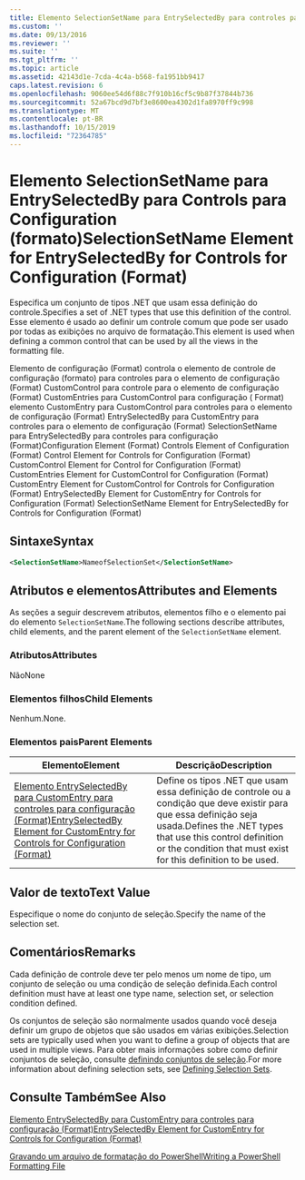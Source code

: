 ```yaml
---
title: Elemento SelectionSetName para EntrySelectedBy para controles para configuração (Format) | Microsoft Docs
ms.custom: ''
ms.date: 09/13/2016
ms.reviewer: ''
ms.suite: ''
ms.tgt_pltfrm: ''
ms.topic: article
ms.assetid: 42143d1e-7cda-4c4a-b568-fa1951bb9417
caps.latest.revision: 6
ms.openlocfilehash: 9060ee54d6f88c7f910b16cf5c9b87f37844b736
ms.sourcegitcommit: 52a67bcd9d7bf3e8600ea4302d1fa8970ff9c998
ms.translationtype: MT
ms.contentlocale: pt-BR
ms.lasthandoff: 10/15/2019
ms.locfileid: "72364785"
---
```

# <a name="selectionsetname-element-for-entryselectedby-for-controls-for-configuration-format"></a><span data-ttu-id="26192-102">Elemento SelectionSetName para EntrySelectedBy para Controls para Configuration (formato)</span><span class="sxs-lookup"><span data-stu-id="26192-102">SelectionSetName Element for EntrySelectedBy for Controls for Configuration (Format)</span></span>

<span data-ttu-id="26192-103">Especifica um conjunto de tipos .NET que usam essa definição do controle.</span><span class="sxs-lookup"><span data-stu-id="26192-103">Specifies a set of .NET types that use this definition of the control.</span></span> <span data-ttu-id="26192-104">Esse elemento é usado ao definir um controle comum que pode ser usado por todas as exibições no arquivo de formatação.</span><span class="sxs-lookup"><span data-stu-id="26192-104">This element is used when defining a common control that can be used by all the views in the formatting file.</span></span>

<span data-ttu-id="26192-105">Elemento de configuração (Format) controla o elemento de controle de configuração (formato) para controles para o elemento de configuração (Format) CustomControl para controle para o elemento de configuração (Format) CustomEntries para CustomControl para configuração ( Format) elemento CustomEntry para CustomControl para controles para o elemento de configuração (Format) EntrySelectedBy para CustomEntry para controles para o elemento de configuração (Format) SelectionSetName para EntrySelectedBy para controles para configuração (Format)</span><span class="sxs-lookup"><span data-stu-id="26192-105">Configuration Element (Format) Controls Element of Configuration (Format) Control Element for Controls for Configuration (Format) CustomControl Element for Control for Configuration (Format) CustomEntries Element for CustomControl for Configuration (Format) CustomEntry Element for CustomControl for Controls for Configuration (Format) EntrySelectedBy Element for CustomEntry for Controls for Configuration (Format) SelectionSetName Element for EntrySelectedBy for Controls for Configuration (Format)</span></span>

## <a name="syntax"></a><span data-ttu-id="26192-106">Sintaxe</span><span class="sxs-lookup"><span data-stu-id="26192-106">Syntax</span></span>

```xml
<SelectionSetName>NameofSelectionSet</SelectionSetName>

```

## <a name="attributes-and-elements"></a><span data-ttu-id="26192-107">Atributos e elementos</span><span class="sxs-lookup"><span data-stu-id="26192-107">Attributes and Elements</span></span>

<span data-ttu-id="26192-108">As seções a seguir descrevem atributos, elementos filho e o elemento pai do elemento `SelectionSetName`.</span><span class="sxs-lookup"><span data-stu-id="26192-108">The following sections describe attributes, child elements, and the parent element of the `SelectionSetName` element.</span></span>

### <a name="attributes"></a><span data-ttu-id="26192-109">Atributos</span><span class="sxs-lookup"><span data-stu-id="26192-109">Attributes</span></span>

<span data-ttu-id="26192-110">Não</span><span class="sxs-lookup"><span data-stu-id="26192-110">None</span></span>

### <a name="child-elements"></a><span data-ttu-id="26192-111">Elementos filhos</span><span class="sxs-lookup"><span data-stu-id="26192-111">Child Elements</span></span>

<span data-ttu-id="26192-112">Nenhum.</span><span class="sxs-lookup"><span data-stu-id="26192-112">None.</span></span>

### <a name="parent-elements"></a><span data-ttu-id="26192-113">Elementos pais</span><span class="sxs-lookup"><span data-stu-id="26192-113">Parent Elements</span></span>

|<span data-ttu-id="26192-114">Elemento</span><span class="sxs-lookup"><span data-stu-id="26192-114">Element</span></span>|<span data-ttu-id="26192-115">Descrição</span><span class="sxs-lookup"><span data-stu-id="26192-115">Description</span></span>|
|-------------|-----------------|
|[<span data-ttu-id="26192-116">Elemento EntrySelectedBy para CustomEntry para controles para configuração (Format)</span><span class="sxs-lookup"><span data-stu-id="26192-116">EntrySelectedBy Element for CustomEntry for Controls for Configuration (Format)</span></span>](./entryselectedby-element-for-customentry-for-controls-for-configuration-format.md)|<span data-ttu-id="26192-117">Define os tipos .NET que usam essa definição de controle ou a condição que deve existir para que essa definição seja usada.</span><span class="sxs-lookup"><span data-stu-id="26192-117">Defines the .NET types that use this control definition or the condition that must exist for this definition to be used.</span></span>|

## <a name="text-value"></a><span data-ttu-id="26192-118">Valor de texto</span><span class="sxs-lookup"><span data-stu-id="26192-118">Text Value</span></span>

<span data-ttu-id="26192-119">Especifique o nome do conjunto de seleção.</span><span class="sxs-lookup"><span data-stu-id="26192-119">Specify the name of the selection set.</span></span>

## <a name="remarks"></a><span data-ttu-id="26192-120">Comentários</span><span class="sxs-lookup"><span data-stu-id="26192-120">Remarks</span></span>

<span data-ttu-id="26192-121">Cada definição de controle deve ter pelo menos um nome de tipo, um conjunto de seleção ou uma condição de seleção definida.</span><span class="sxs-lookup"><span data-stu-id="26192-121">Each control definition must have at least one type name, selection set, or selection condition defined.</span></span>

<span data-ttu-id="26192-122">Os conjuntos de seleção são normalmente usados quando você deseja definir um grupo de objetos que são usados em várias exibições.</span><span class="sxs-lookup"><span data-stu-id="26192-122">Selection sets are typically used when you want to define a group of objects that are used in multiple views.</span></span> <span data-ttu-id="26192-123">Para obter mais informações sobre como definir conjuntos de seleção, consulte [definindo conjuntos de seleção](./defining-selection-sets.md).</span><span class="sxs-lookup"><span data-stu-id="26192-123">For more information about defining selection sets, see [Defining Selection Sets](./defining-selection-sets.md).</span></span>

## <a name="see-also"></a><span data-ttu-id="26192-124">Consulte Também</span><span class="sxs-lookup"><span data-stu-id="26192-124">See Also</span></span>

[<span data-ttu-id="26192-125">Elemento EntrySelectedBy para CustomEntry para controles para configuração (Format)</span><span class="sxs-lookup"><span data-stu-id="26192-125">EntrySelectedBy Element for CustomEntry for Controls for Configuration (Format)</span></span>](./entryselectedby-element-for-customentry-for-controls-for-configuration-format.md)

[<span data-ttu-id="26192-126">Gravando um arquivo de formatação do PowerShell</span><span class="sxs-lookup"><span data-stu-id="26192-126">Writing a PowerShell Formatting File</span></span>](./writing-a-powershell-formatting-file.md)

